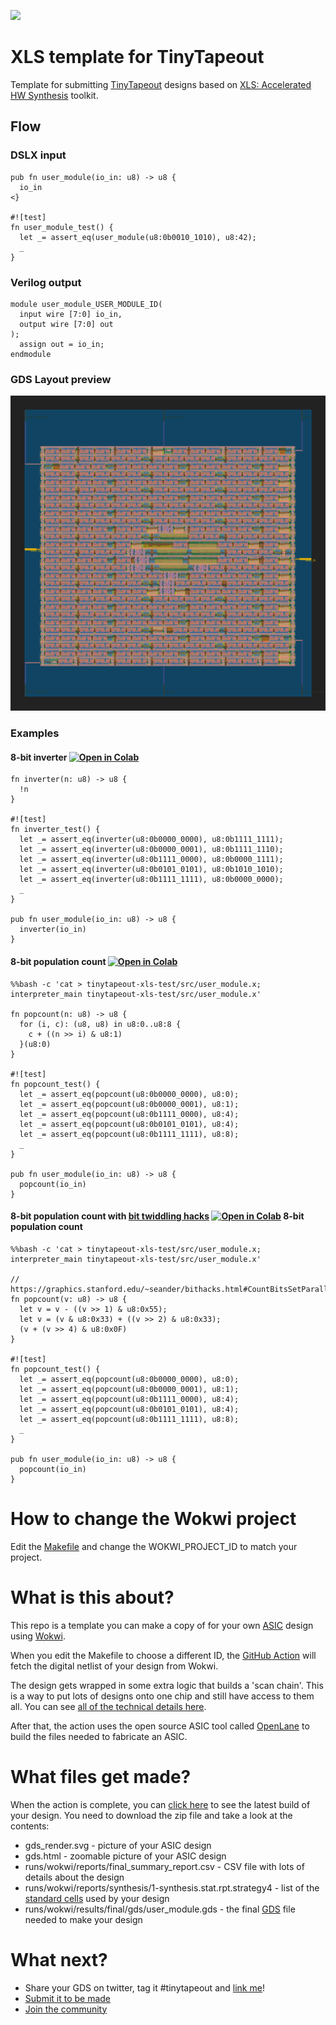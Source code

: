 ![](../../workflows/wokwi/badge.svg)

# XLS template for TinyTapeout

Template for submitting [TinyTapeout](https://tinytapeout.com) designs based on [XLS: Accelerated HW Synthesis](https://github.com/google/xls) toolkit.

## Flow

### DSLX input

```
pub fn user_module(io_in: u8) -> u8 {
  io_in
<}

#![test]
fn user_module_test() {
  let _= assert_eq(user_module(u8:0b0010_1010), u8:42);
  _
}
```

### Verilog output

```
module user_module_USER_MODULE_ID(
  input wire [7:0] io_in,
  output wire [7:0] out
);
  assign out = io_in;
endmodule
```

### GDS Layout preview

![gds preview](gds_render.svg)

### Examples

#### 8-bit inverter [![Open in Colab](https://colab.research.google.com/assets/colab-badge.svg)](https://colab.research.google.com/github/proppy/tinytapeout-xls-test/blob/main/notebooks/inverter.ipynb)

```
fn inverter(n: u8) -> u8 {
  !n
}

#![test]
fn inverter_test() {
  let _= assert_eq(inverter(u8:0b0000_0000), u8:0b1111_1111);
  let _= assert_eq(inverter(u8:0b0000_0001), u8:0b1111_1110);
  let _= assert_eq(inverter(u8:0b1111_0000), u8:0b0000_1111);
  let _= assert_eq(inverter(u8:0b0101_0101), u8:0b1010_1010);
  let _= assert_eq(inverter(u8:0b1111_1111), u8:0b0000_0000);
  _
}

pub fn user_module(io_in: u8) -> u8 {
  inverter(io_in)
}
```

#### 8-bit population count [![Open in Colab](https://colab.research.google.com/assets/colab-badge.svg)](https://colab.research.google.com/github/proppy/tinytapeout-xls-test/blob/main/notebooks/popcount.ipynb)

```
%%bash -c 'cat > tinytapeout-xls-test/src/user_module.x; interpreter_main tinytapeout-xls-test/src/user_module.x'

fn popcount(n: u8) -> u8 {
  for (i, c): (u8, u8) in u8:0..u8:8 {
    c + ((n >> i) & u8:1)
  }(u8:0)
}

#![test]
fn popcount_test() {
  let _= assert_eq(popcount(u8:0b0000_0000), u8:0);
  let _= assert_eq(popcount(u8:0b0000_0001), u8:1);
  let _= assert_eq(popcount(u8:0b1111_0000), u8:4);
  let _= assert_eq(popcount(u8:0b0101_0101), u8:4);
  let _= assert_eq(popcount(u8:0b1111_1111), u8:8);
  _
}

pub fn user_module(io_in: u8) -> u8 {
  popcount(io_in)
}
```

#### 8-bit population count with [bit twiddling hacks](https://graphics.stanford.edu/~seander/bithacks.html#CountBitsSetParallel) [![Open in Colab](https://colab.research.google.com/assets/colab-badge.svg)](https://colab.research.google.com/github/proppy/tinytapeout-xls-test/blob/main/notebooks/popcount_bithacks.ipynb) 8-bit population count

```
%%bash -c 'cat > tinytapeout-xls-test/src/user_module.x; interpreter_main tinytapeout-xls-test/src/user_module.x'

// https://graphics.stanford.edu/~seander/bithacks.html#CountBitsSetParallel
fn popcount(v: u8) -> u8 {
  let v = v - ((v >> 1) & u8:0x55);
  let v = (v & u8:0x33) + ((v >> 2) & u8:0x33);
  (v + (v >> 4) & u8:0x0F)
}

#![test]
fn popcount_test() {
  let _= assert_eq(popcount(u8:0b0000_0000), u8:0);
  let _= assert_eq(popcount(u8:0b0000_0001), u8:1);
  let _= assert_eq(popcount(u8:0b1111_0000), u8:4);
  let _= assert_eq(popcount(u8:0b0101_0101), u8:4);
  let _= assert_eq(popcount(u8:0b1111_1111), u8:8);
  _
}

pub fn user_module(io_in: u8) -> u8 {
  popcount(io_in)
}
```

# How to change the Wokwi project

Edit the [Makefile](Makefile) and change the WOKWI_PROJECT_ID to match your project.

# What is this about?

This repo is a template you can make a copy of for your own [ASIC](https://www.zerotoasiccourse.com/terminology/asic/) design using [Wokwi](https://wokwi.com/).

When you edit the Makefile to choose a different ID, the [GitHub Action](.github/workflows/wokwi.yaml) will fetch the digital netlist of your design from Wokwi.

The design gets wrapped in some extra logic that builds a 'scan chain'. This is a way to put lots of designs onto one chip and still have access to them all. You can see [all of the technical details here](https://github.com/mattvenn/scan_wrapper).

After that, the action uses the open source ASIC tool called [OpenLane](https://www.zerotoasiccourse.com/terminology/openlane/) to build the files needed to fabricate an ASIC.

# What files get made?

When the action is complete, you can [click here](https://github.com/mattvenn/wokwi-verilog-gds-test/actions) to see the latest build of your design. You need to download the zip file and take a look at the contents:

* gds_render.svg - picture of your ASIC design
* gds.html - zoomable picture of your ASIC design
* runs/wokwi/reports/final_summary_report.csv  - CSV file with lots of details about the design
* runs/wokwi/reports/synthesis/1-synthesis.stat.rpt.strategy4 - list of the [standard cells](https://www.zerotoasiccourse.com/terminology/standardcell/) used by your design
* runs/wokwi/results/final/gds/user_module.gds - the final [GDS](https://www.zerotoasiccourse.com/terminology/gds2/) file needed to make your design

# What next?

* Share your GDS on twitter, tag it #tinytapeout and [link me](https://twitter.com/matthewvenn)!
* [Submit it to be made](https://docs.google.com/forms/d/e/1FAIpQLSc3ZF0AHKD3LoZRSmKX5byl-0AzrSK8ADeh0DtkZQX0bbr16w/viewform?usp=sf_link)
* [Join the community](https://discord.gg/rPK2nSjxy8)
